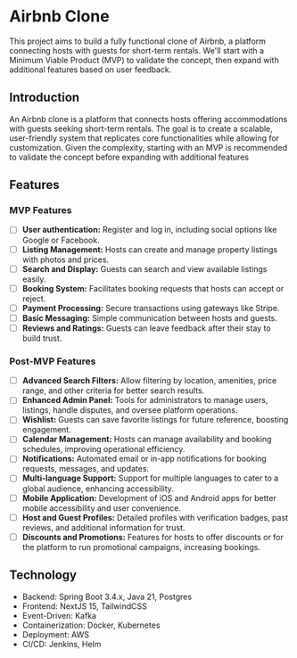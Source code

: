 # Airbnb Clone

This project aims to build a fully functional clone of Airbnb, a platform connecting hosts with guests for short-term
rentals. We'll start with a Minimum Viable Product (MVP) to validate the concept, then expand with additional features
based on user feedback.

## Introduction

An Airbnb clone is a platform that connects hosts offering accommodations with guests seeking short-term rentals. The
goal is to create a scalable, user-friendly system that replicates core functionalities while allowing for
customization. Given the complexity, starting with an MVP is recommended to validate the concept before expanding with
additional features

## Features

### MVP Features

- [ ] **User authentication:** Register and log in, including social options like Google or Facebook.
- [ ] **Listing Management:** Hosts can create and manage property listings with photos and prices.
- [ ] **Search and Display:** Guests can search and view available listings easily.
- [ ] **Booking System:** Facilitates booking requests that hosts can accept or reject.
- [ ] **Payment Processing:** Secure transactions using gateways like Stripe.
- [ ] **Basic Messaging:** Simple communication between hosts and guests.
- [ ] **Reviews and Ratings:** Guests can leave feedback after their stay to build trust.

### Post-MVP Features

- [ ] **Advanced Search Filters:** Allow filtering by location, amenities, price range, and other criteria for better
  search results.
- [ ] **Enhanced Admin Panel:** Tools for administrators to manage users, listings, handle disputes, and oversee
  platform operations.
- [ ] **Wishlist:** Guests can save favorite listings for future reference, boosting engagement.
- [ ] **Calendar Management:** Hosts can manage availability and booking schedules, improving operational efficiency.
- [ ] **Notifications:** Automated email or in-app notifications for booking requests, messages, and updates.
- [ ] **Multi-language Support:** Support for multiple languages to cater to a global audience, enhancing accessibility.
- [ ] **Mobile Application:** Development of iOS and Android apps for better mobile accessibility and user convenience.
- [ ] **Host and Guest Profiles:** Detailed profiles with verification badges, past reviews, and additional information
  for trust.
- [ ] **Discounts and Promotions:** Features for hosts to offer discounts or for the platform to run promotional
  campaigns, increasing bookings.

## Technology

- Backend: Spring Boot 3.4.x, Java 21, Postgres
- Frontend: NextJS 15, TailwindCSS
- Event-Driven: Kafka
- Containerization: Docker, Kubernetes
- Deployment: AWS
- CI/CD: Jenkins, Helm